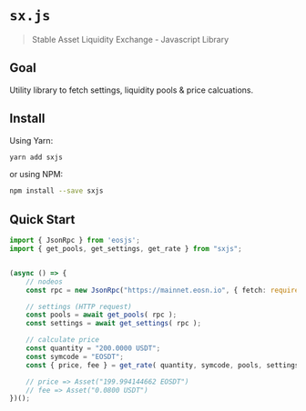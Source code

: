 # `sx.js`

> Stable Asset Liquidity Exchange - Javascript Library

## Goal

Utility library to fetch settings, liquidity pools & price calcuations.

## Install

Using Yarn:

```bash
yarn add sxjs
```

or using NPM:

```bash
npm install --save sxjs
```

## Quick Start

```ts
import { JsonRpc } from 'eosjs';
import { get_pools, get_settings, get_rate } from "sxjs";


(async () => {
    // nodeos
    const rpc = new JsonRpc("https://mainnet.eosn.io", { fetch: require('node-fetch') });

    // settings (HTTP request)
    const pools = await get_pools( rpc );
    const settings = await get_settings( rpc );

    // calculate price
    const quantity = "200.0000 USDT";
    const symcode = "EOSDT";
    const { price, fee } = get_rate( quantity, symcode, pools, settings );

    // price => Asset("199.994144662 EOSDT")
    // fee => Asset("0.0800 USDT")
})();
```